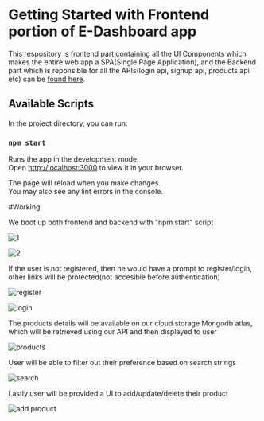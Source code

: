 # Getting Started with Frontend portion of E-Dashboard app

This respository is frontend part containing all the UI Components which makes the entire web app a SPA(Single Page Application),
and the Backend part which is reponsible for all the APIs(login api, signup api, products api etc) can be [found here](https://github.com/adityakrm2/E-Dashboard_Backend).

## Available Scripts

In the project directory, you can run:

### `npm start`

Runs the app in the development mode.\
Open [http://localhost:3000](http://localhost:3000) to view it in your browser.

The page will reload when you make changes.\
You may also see any lint errors in the console.

#Working

We boot up both frontend and backend with "npm start" script

![1](https://user-images.githubusercontent.com/72596312/188275951-b47de88e-04a9-4e57-976a-aee6eba27081.png)

![2](https://user-images.githubusercontent.com/72596312/188275953-0daea585-7446-4907-aab8-4a3df1ac252c.png)

If the user is not registered, then he would have a prompt to register/login, other links will be protected(not accesible before authentication)

![register](https://user-images.githubusercontent.com/72596312/188275965-0fd4fc5b-372b-4308-badb-b8a86be99897.png)

![login](https://user-images.githubusercontent.com/72596312/188275967-d37c0789-7029-4e89-bf4f-dee735b635d0.png)

The products details will be available on our cloud storage Mongodb atlas, which will be retrieved using our API and then displayed to user

![products](https://user-images.githubusercontent.com/72596312/188275972-c5cd14a5-636c-4cb5-834e-0b90214cc32a.png)

User will be able to filter out their preference based on search strings

![search](https://user-images.githubusercontent.com/72596312/188275973-4226d10c-0df2-414e-89cc-0c038215aae6.png)

Lastly user will be provided a UI to add/update/delete their product

![add product](https://user-images.githubusercontent.com/72596312/188275980-168a4042-f88f-4ff1-b69c-abee665af91f.png)
